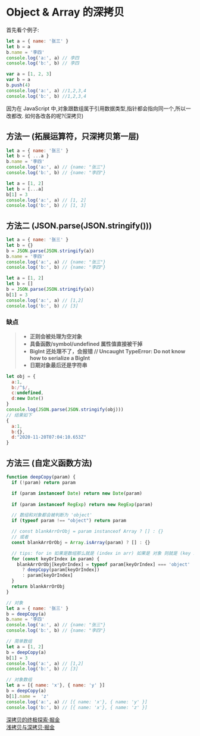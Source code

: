 <!--
 * @Description: 面试文件夹 
 * @Author: xiehuaqiang
 * @FilePath: /kaka-blog/src/docs/kaka/js/deep-copy.md
 * @Date: 2021-06-11 11:05:19
 * @LastEditTime: 2022-02-07 13:22:21
-->

# Object & Array 的深拷贝

首先看个例子:

```js
let a = { name: '张三' }
let b = a
b.name = '李四'
console.log('a:', a) // 李四
console.log('b:', b) // 李四

var a = [1, 2, 3]
var b = a
b.push(4)
console.log('a:', a) //1,2,3,4
console.log('b:', b) //1,2,3,4
```

因为在 JavaScript 中,对象跟数组属于引用数据类型,指针都会指向同一个,所以一改都改.
如何各改各的呢?(深拷贝)

## 方法一 (拓展运算符，只深拷贝第一层)

```js
let a = { name: '张三' }
let b = { ...a }
b.name = '李四'
console.log('a:', a) // {name: "张三"}
console.log('b:', b) // {name: "李四"}

let a = [1, 2]
let b = [...a]
b[1] = 3
console.log('a:', a) // [1, 2]
console.log('b:', b) // [1, 3]
```

## 方法二 (JSON.parse(JSON.stringify()))

```js
let a = { name: '张三' }
let b = {}
b = JSON.parse(JSON.stringify(a))
b.name = '李四'
console.log('a:', a) // {name: "张三"}
console.log('b:', b) // {name: "李四"}

let a = [1, 2]
let b = []
b = JSON.parse(JSON.stringify(a))
b[1] = 3
console.log('a:', a) // [1,2]
console.log('b:', b) // [3]
```

### 缺点

> - **正则会被处理为空对象**
> - **具备函数/symbol/undefined 属性值直接被干掉**
> - **BigInt 还处理不了，会报错 // Uncaught TypeError: Do not know how to serialize a BigInt**
> - **日期对象最后还是字符串**

```js
let obj = {
  a:1,
  b:/^$/,
  c:undefined,
  d:new Date()
}
console.log(JSON.parse(JSON.stringify(obj)))
// 结果如下
{
  a:1,
  b:{},
  d:"2020-11-20T07:04:10.653Z"
}
```

## 方法三 (自定义函数方法)

```js
function deepCopy(param) {
  if (!param) return param

  if (param instanceof Date) return new Date(param)
  
  if (param instanceof RegExp) return new RegExp(param)

  // 数组和对象都会被判断为 'object'
  if (typeof param !== "object") return param

  // const blankArrOrObj = param instanceof Array ? [] : {}
  // 或者
  const blankArrOrObj = Array.isArray(param) ? [] : {}

  // tips: for in 如果是数组那么就是 (index in arr) 如果是 对象 则就是 (key in obj)
  for (const keyOrIndex in param) {
    blankArrOrObj[keyOrIndex] = typeof param[keyOrIndex] === 'object' 
      ? deepCopy(param[keyOrIndex]) 
      : param[keyOrIndex]
  }
  return blankArrOrObj
}

// 对象
let a = { name: '张三' }
b = deepCopy(a)
b.name = '李四'
console.log('a:', a) // {name: "张三"}
console.log('b:', b) // {name: "李四"}

// 简单数组
let a = [1, 2]
b = deepCopy(a)
b[1] = 3
console.log('a:', a) // [1,2]
console.log('b:', b) // [3]

// 对象数组
let a = [{ name: 'x'}, { name: 'y' }]
b = deepCopy(a)
b[1].name =  'z'
console.log('a:', a) // [{ name: 'x'}, { name: 'y' }]
console.log('b:', b) // [{ name: 'x'}, { name: 'z' }]

```

[深拷贝的终极探索·掘金](https://juejin.im/post/6844903692756336653)  
[浅拷贝与深拷贝·掘金](https://juejin.cn/post/6844904197595332622)
